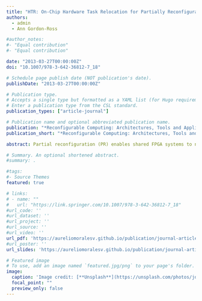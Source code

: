 ```yaml
---
title: "HTR: On-Chip Hardware Task Relocation for Partially Reconfigurable FPGAs"
authors:
  - admin
  - Ann Gordon-Ross

#author_notes:
#- "Equal contribution"
#- "Equal contribution"

date: "2013-03-27T00:00:00Z"
doi: "10.1007/978-3-642-36812-7_18"

# Schedule page publish date (NOT publication's date).
publishDate: "2013-03-27T00:00:00Z"

# Publication type.
# Accepts a single type but formatted as a YAML list (for Hugo requirements).
# Enter a publication type from the CSL standard.
publication_types: ["article-journal"]

# Publication name and optional abbreviated publication name.
publication: "*Reconfigurable Computing: Architectures, Tools and Applications, 9th International Symposium, ARC2013. Lecture Notes in Computer Science, vol. 7806*"
publication_short: "*Reconfigurable Computing: Architectures, Tools and Applications, 9th International Symposium, ARC2013. Lecture Notes in Computer Science, vol. 7806*"

abstract: Partial reconfiguration (PR) enables shared FPGA systems to non-intrusively time multiplex hardware tasks in partially reconfigurable regions (PRRs). To fully exploit PR, higher priority tasks should preempt lower priority tasks and preempted tasks should resume execution in any PRR. This preemption/resumption requires saving/restoring the preempted task’s execution context and relocating the task to another PRR, however, prior works only provide partial solutions and impose limitations and/or overheads. We propose on-chip hardware task relocation (HTR) software, which enables a task’s execution state to be saved, relocated to, and restored in any PRR with sufficient resources. The HTR software executes on a soft-core processor in the FPGA’s static region, and is thus portable across any system/application. Experimental results evaluate HTR execution times, enabling designers to tradeoff task/PRR granularity and HTR execution times based on application requirements.

# Summary. An optional shortened abstract.
#summary: .

#tags:
#- Source Themes
featured: true

# links:
# - name: ""
#   url: "https://link.springer.com/10.1007/978-3-642-36812-7_18"
#url_code: ''
#url_dataset: ''
#url_project: ''
#url_source: ''
#url_video: ''
url_pdf: 'https://aureliomoralesv.github.io/publication/journal-article/ARC13_morales_HTR-licensed.pdf'
#url_poster: ''
url_slides: 'https://aureliomoralesv.github.io/publication/journal-article/ARC13_morales_HTR_slides.pptx'

# Featured image
# To use, add an image named `featured.jpg/png` to your page's folder. 
image:
  caption: 'Image credit: [**Unsplash**](https://unsplash.com/photos/jdD8gXaTZsc)'
  focal_point: ""
  preview_only: false
---
```



